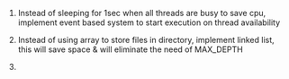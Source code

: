 1. Instead of sleeping for 1sec when all threads are busy to save cpu,
   implement event based system to start execution on thread availability

2. Instead of using array to store files in directory,
   implement linked list, this will save space & will eliminate the need of MAX_DEPTH

3.
